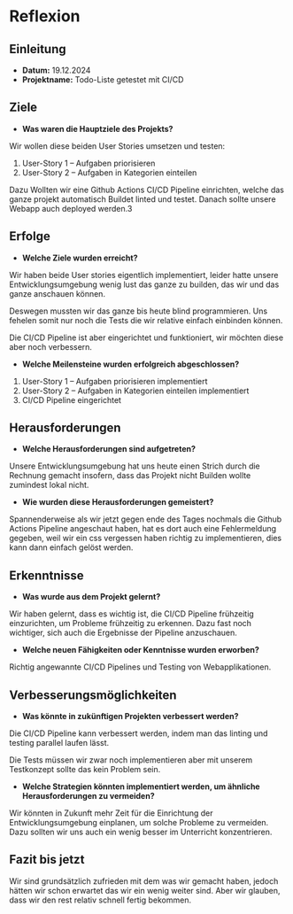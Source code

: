 # Reflexion

## Einleitung

- **Datum:**
    19.12.2024
- **Projektname:**
    Todo-Liste getestet mit CI/CD

## Ziele

- **Was waren die Hauptziele des Projekts?**

Wir wollen diese beiden User Stories umsetzen und testen:

1. User-Story 1 – Aufgaben priorisieren
2. User-Story 2 – Aufgaben in Kategorien einteilen

Dazu Wollten wir eine Github Actions CI/CD Pipeline einrichten, welche das ganze projekt automatisch Buildet linted und testet. Danach sollte unsere Webapp auch deployed werden.3

## Erfolge

- **Welche Ziele wurden erreicht?**

Wir haben beide User stories eigentlich implementiert, leider hatte unsere Entwicklungsumgebung wenig lust das ganze zu builden, das wir und das ganze anschauen können.

Deswegen mussten wir das ganze bis heute blind programmieren.
Uns fehelen somit nur noch die Tests die wir relative einfach einbinden können.

Die CI/CD Pipeline ist aber eingerichtet und funktioniert, wir möchten diese aber noch verbessern.

- **Welche Meilensteine wurden erfolgreich abgeschlossen?**

1. User-Story 1 – Aufgaben priorisieren implementiert
2. User-Story 2 – Aufgaben in Kategorien einteilen implementiert
3. CI/CD Pipeline eingerichtet

## Herausforderungen

- **Welche Herausforderungen sind aufgetreten?**

Unsere Entwicklungsumgebung hat uns heute einen Strich durch die Rechnung gemacht insofern, dass das Projekt nicht Builden wollte zumindest lokal nicht.

- **Wie wurden diese Herausforderungen gemeistert?**

Spannenderweise als wir jetzt gegen ende des Tages nochmals die Github Actions Pipeline angeschaut haben, hat es dort auch eine Fehlermeldung gegeben, weil wir ein css vergessen haben richtig zu implementieren, dies kann dann einfach gelöst werden.

## Erkenntnisse

- **Was wurde aus dem Projekt gelernt?**

Wir haben gelernt, dass es wichtig ist, die CI/CD Pipeline frühzeitig einzurichten, um Probleme frühzeitig zu erkennen. Dazu fast noch wichtiger, sich auch die Ergebnisse der Pipeline anzuschauen.

- **Welche neuen Fähigkeiten oder Kenntnisse wurden erworben?**

Richtig angewannte CI/CD Pipelines und Testing von Webapplikationen.

## Verbesserungsmöglichkeiten

- **Was könnte in zukünftigen Projekten verbessert werden?**

Die CI/CD Pipeline kann verbessert werden, indem man das linting und testing parallel laufen lässt.

Die Tests müssen wir zwar noch implementieren aber mit unserem Testkonzept sollte das kein Problem sein.

- **Welche Strategien könnten implementiert werden, um ähnliche Herausforderungen zu vermeiden?**

Wir könnten in Zukunft mehr Zeit für die Einrichtung der Entwicklungsumgebung einplanen, um solche Probleme zu vermeiden.
Dazu sollten wir uns auch ein wenig besser im Unterricht konzentrieren.

## Fazit bis jetzt

Wir sind grundsätzlich zufrieden mit dem was wir gemacht haben, jedoch hätten wir schon erwartet das wir ein wenig weiter sind.
Aber wir glauben, dass wir den rest relativ schnell fertig bekommen.
